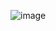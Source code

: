 ![image](https://user-images.githubusercontent.com/97594420/213114280-8fb309fe-ac4f-4e1c-b49d-8f58d0032921.png)
